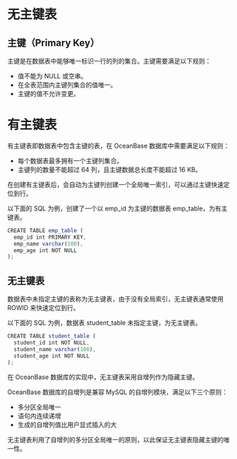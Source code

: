 # 无主键表

## 主键（Primary Key）

主键是在数据表中能够唯一标识一行的列的集合。主键需要满足以下规则：

* 值不能为 NULL 或空串。
* 在全表范围内主键列集合的值唯一。
* 主键的值不允许变更。

# 有主键表

有主键表即数据表中包含主键的表，在 OceanBase 数据库中需要满足以下规则：

* 每个数据表最多拥有一个主键列集合。
* 主键列的数量不能超过 64 列，且主键数据总长度不能超过 16 KB。

在创建有主键表后，会自动为主键列创建一个全局唯一索引，可以通过主键快速定位到行。

以下面的 SQL 为例，创建了一个以 emp_id 为主键的数据表 emp_table，为有主键表。

```javascript
CREATE TABLE emp_table (
  emp_id int PRIMARY KEY,
  emp_name varchar(100),
  emp_age int NOT NULL
);
```

## 无主键表

数据表中未指定主键的表称为无主键表，由于没有全局索引，无主键表通常使用 ROWID 来快速定位到行。

以下面的 SQL 为例，数据表 student_table 未指定主键，为无主键表。

```javascript
CREATE TABLE student_table (
  student_id int NOT NULL,
  student_name varchar(100),
  student_age int NOT NULL
);
```

在 OceanBase 数据库的实现中，无主键表采用自增列作为隐藏主键。

OceanBase 数据库的自增列是兼容 MySQL 的自增列模块，满足以下三个原则：

* 多分区全局唯一
* 语句内连续递增
* 生成的自增列值比用户显式插入的大

无主键表利用了自增列的多分区全局唯一的原则，以此保证无主键表隐藏主键的唯一性。
